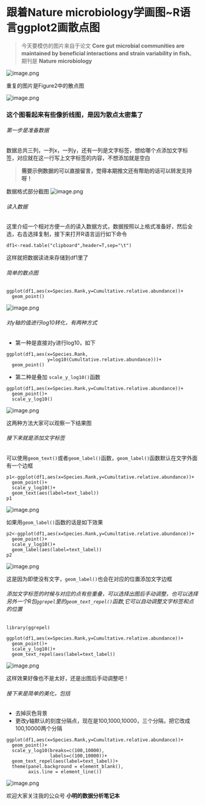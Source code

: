 # 跟着Nature microbiology学画图~R语言ggplot2画散点图


> 今天要模仿的图片来自于论文 **Core gut microbial communities are maintained by beneficial interactions and strain variability in fish**。期刊是 **Nature microbiology** 

![image.png](https://upload-images.jianshu.io/upload_images/6857799-83a5905172e28101.png?imageMogr2/auto-orient/strip%7CimageView2/2/w/1240)

重复的图片是Figure2中的散点图

![image.png](https://upload-images.jianshu.io/upload_images/6857799-be795433974855ed.png?imageMogr2/auto-orient/strip%7CimageView2/2/w/1240)


### 这个图看起来有些像折线图，是因为散点太密集了

###### 第一步是准备数据
数据总共三列，一列x，一列y，还有一列是文字标签，想给哪个点添加文字标签，对应就在这一行写上文字标签的内容，不想添加就是空白

> **需要示例数据的可以直接留言，觉得本期推文还有帮助的话可以转发支持呀！**

数据格式部分截图
![image.png](https://upload-images.jianshu.io/upload_images/6857799-aa7f7a2273c1aeaa.png?imageMogr2/auto-orient/strip%7CimageView2/2/w/1240)

###### 读入数据
这里介绍一个相对方便一点的读入数据方式，数据按照以上格式准备好，然后全选，右击选择复制，接下来打开R语言运行如下命令
```
df1<-read.table("clipboard",header=T,sep="\t")
```
这样就把数据读进来存储到df1里了
###### 简单的散点图
```
ggplot(df1,aes(x=Species.Rank,y=Cumultative.relative.abundance))+
  geom_point()
```
![image.png](https://upload-images.jianshu.io/upload_images/6857799-590006cdceea397d.png?imageMogr2/auto-orient/strip%7CimageView2/2/w/1240)

###### 对y轴的值进行log10转化，有两种方式
- 第一种是直接对y进行log10，如下
```
ggplot(df1,aes(x=Species.Rank,
               y=log10(Cumultative.relative.abundance)))+
  geom_point()
```
- 第二种是叠加 ```scale_y_log10()```函数
```
ggplot(df1,aes(x=Species.Rank,y=Cumultative.relative.abundance))+
  geom_point()+
  scale_y_log10()
```
![image.png](https://upload-images.jianshu.io/upload_images/6857799-9aa90bf7cd7cb20d.png?imageMogr2/auto-orient/strip%7CimageView2/2/w/1240)

这两种方法大家可以观察一下结果图

###### 接下来就是添加文字标签
可以使用```geom_text()```或者```geom_label()```函数，```geom_label()```函数默认在文字外面有一个边框
```
p1<-ggplot(df1,aes(x=Species.Rank,y=Cumultative.relative.abundance))+
  geom_point()+
  scale_y_log10()+
  geom_text(aes(label=text_label))
p1
```
![image.png](https://upload-images.jianshu.io/upload_images/6857799-323715a996a2b7a9.png?imageMogr2/auto-orient/strip%7CimageView2/2/w/1240)

如果用```geom_label()```函数的话是如下效果
```
p2<-ggplot(df1,aes(x=Species.Rank,y=Cumultative.relative.abundance))+
  geom_point()+
  scale_y_log10()+
  geom_label(aes(label=text_label))
p2
```
![image.png](https://upload-images.jianshu.io/upload_images/6857799-469995a90d7a15eb.png?imageMogr2/auto-orient/strip%7CimageView2/2/w/1240)

这是因为即使没有文字，```geom_label()```也会在对应的位置添加文字边框

###### 添加文字标签的时候与对应的点有些重叠，可以选择出图后手动调整，也可以选择另外一个R包```ggrepel```里的```geom_text_repel()```函数,它可以自动调整文字标签和点的位置
```
library(ggrepel)

ggplot(df1,aes(x=Species.Rank,y=Cumultative.relative.abundance))+
  geom_point()+
  scale_y_log10()+
  geom_text_repel(aes(label=text_label))
```
![image.png](https://upload-images.jianshu.io/upload_images/6857799-397272a49bacfac8.png?imageMogr2/auto-orient/strip%7CimageView2/2/w/1240)

这样效果好像也不是太好，还是出图后手动调整吧！

###### 接下来是简单的美化，包括
- 去掉灰色背景
- 更改y轴默认的刻度分隔点，现在是100,1000,10000，三个分隔，把它改成100,10000两个分隔
```
ggplot(df1,aes(x=Species.Rank,y=Cumultative.relative.abundance))+
  geom_point()+
  scale_y_log10(breaks=c(100,10000),
                labels=c(100,10000))+
  geom_text_repel(aes(label=text_label))+
  theme(panel.background = element_blank(),
        axis.line = element_line())
```

![image.png](https://upload-images.jianshu.io/upload_images/6857799-92b8e2990d56e6a2.png?imageMogr2/auto-orient/strip%7CimageView2/2/w/1240)

欢迎大家关注我的公众号
**小明的数据分析笔记本**


